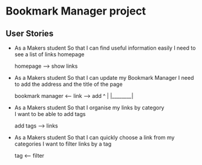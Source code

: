 # Bookmark Manager project

## User Stories
- As a Makers student
  So that I can find useful information easily
  I need to see a list of links homepage

  homepage --> show links

- As a Makers student
  So that I can update my Bookmark Manager
  I need to add the address and the title of the page

  bookmark manager <-- link --> add
                        ^        |
                        |________|

- As a Makers student
  So that I organise my links by category  
  I want to be able to add tags

  add tags -->  links  

- As a Makers student
  So that I can quickly choose a link from my categories
  I want to filter links by a tag

  tag <-- filter
